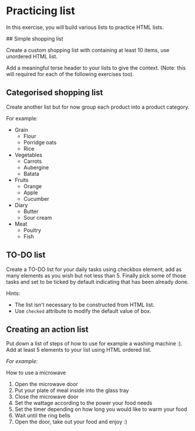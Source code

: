 # Practicing list

In this exercise, you will build various lists to practice HTML lists.

## Simple shopping list

Create a custom shopping list with containing at least 10 items, use unordered HTML list.

Add a meaningful terse header to your lists to give the context.
(Note: this will required for each of the following exercises too).

## Categorised shopping list

Create another list but for now group each product into a product category.

For example:
 - Grain
   - Flour
   - Porridge oats
   - Rice
 - Vegetables
   - Carrots
   - Aubergine
   - Batata
 - Fruits
   - Orange
   - Apple
   - Cucumber
 - Diary
   - Butter
   - Sour cream
 - Meat
   - Poultry
   - Fish

## TO-DO list

Create a TO-DO list for your daily tasks using checkbox element, add as many elements as you wish but not less than 5.
Finally pick some of those tasks and set to be ticked by default indicating that has been already done.

Hints:
 - The list isn't necessary to be constructed from HTML list.
 - Use `checked` attribute to modify the default value of box.

## Creating an action list

Put down a list of steps of how to use for example a washing machine :). Add at least 5 elements to your list using HTML ordered list.

*For example:*

How to use a microwave
 1. Open the microwave door
 2. Put your plate of meal inside into the glass tray
 3. Close the microwave door
 4. Set the wattage according to the power your food needs
 5. Set the timer depending on how long you would like to warm your food
 6. Wait until the ring bells
 7. Open the door, take out your food and enjoy :)